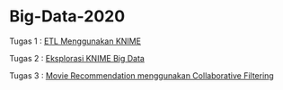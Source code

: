 # Big-Data-2020

Tugas 1 : [ETL Menggunakan KNIME](https://github.com/alifialyaa/Big-Data-2020/tree/master/Tugas_1-ETL)

Tugas 2 : [Eksplorasi KNIME Big Data](https://github.com/alifialyaa/Big-Data-2020/tree/master/Tugas_2-EksplorasiKNIME)

Tugas 3 : [Movie Recommendation menggunakan Collaborative Filtering](https://github.com/alifialyaa/Big-Data-2020/tree/master/Tugas_3-MovieRecommendation-CF)
